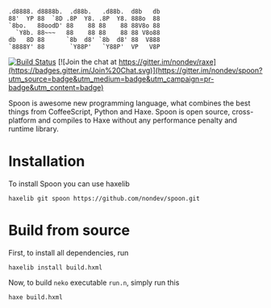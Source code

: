 ```
.d8888. d8888b.  .d88b.   .d88b.  d8b   db
88'  YP 88  `8D .8P  Y8. .8P  Y8. 888o  88
`8bo.   88oodD' 88    88 88    88 88V8o 88
  `Y8b. 88~~~   88    88 88    88 88 V8o88
db   8D 88      `8b  d8' `8b  d8' 88  V888
`8888Y' 88       `Y88P'   `Y88P'  VP   V8P
```


[![Build Status](https://travis-ci.org/nondev/spoon.svg)](https://travis-ci.org/nondev/spoon) [![Join the chat at https://gitter.im/nondev/raxe](https://badges.gitter.im/Join%20Chat.svg)](https://gitter.im/nondev/spoon?utm_source=badge&utm_medium=badge&utm_campaign=pr-badge&utm_content=badge)

Spoon is awesome new programming language, what combines the best things from CoffeeScript, Python and Haxe. Spoon is open source, cross-platform and compiles to Haxe without any performance penalty and runtime library.

# Installation

To install Spoon you can use haxelib

```
haxelib git spoon https://github.com/nondev/spoon.git
```

# Build from source

First, to install all dependencies, run

```
haxelib install build.hxml
```

Now, to build `neko` executable `run.n`, simply run this

```
haxe build.hxml
```
